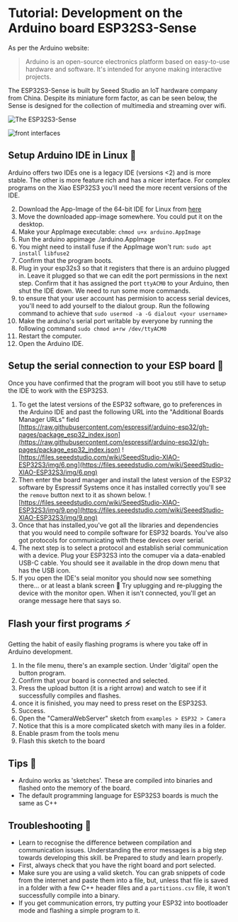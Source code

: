 # Tutorial: Development on the Arduino board ESP32S3-Sense

As per the Arduino website:
> Arduino is an open-source electronics platform based on easy-to-use hardware and software. It's intended for anyone making interactive projects.

The ESP32S3-Sense is built by Seeed Studio an IoT hardware company from China. Despite its miniature form factor, as can be seen below, the Sense is designed for the collection of multimedia and streaming over wifi. 

![The ESP32S3-Sense](https://files.seeedstudio.com/wiki/SeeedStudio-XIAO-ESP32S3/img/xiaoesp32s3sense.jpg)

![front interfaces](https://files.seeedstudio.com/wiki/SeeedStudio-XIAO-ESP32S3/img/front-indication.png)

<!---

![rear interfaces](https://files.seeedstudio.com/wiki/SeeedStudio-XIAO-ESP32S3/img/back-indication.png)

![pins](https://files.seeedstudio.com/wiki/SeeedStudio-XIAO-ESP32S3/img/2.jpg)

--->

## Setup Arduino IDE in Linux 🐧 

Arduino offers two IDEs one is a legacy IDE (versions <2) and is more stable. The other is more feature rich and has a nicer interface. For complex programs on the Xiao ESP32S3 you'll need the more recent versions of the IDE.

 2. Download the App-Image of the 64-bit IDE for Linux from [here](https://www.arduino.cc/en/software)
 3. Move the downloaded app-image somewhere. You could put it on the desktop.
 4. Make your AppImage executable: `chmod u+x arduino.AppImage`
 5. Run the arduino appimage ./arduino.AppImage
 6. You might need to install fuse if the AppImage won't run: `sudo apt install libfuse2`
 7. Confirm that the program boots.
 8. Plug in your esp32s3 so that it registers that there is an arduino plugged in. Leave it plugged so that we can edit the port permissions in the next step. Confirm that it has assigned the port `ttyACM0` to your Arduino, then shut the IDE down. We need to run some more commands.
 9. to ensure that your user account has permision to access serial devices, you'll need to add yourself to the dialout group. Run the following command to achieve that `sudo usermod -a -G dialout <your username>`
 10. Make the arduino's serial port writable by everyone by running the following command `sudo chmod a+rw /dev/ttyACM0`
 11. Restart the computer.
 12. Open the Arduino IDE.


## Setup the serial connection to your ESP board 🤖

Once you have confirmed that the program will boot you still have to setup the IDE to work with the ESP32S3.

 1. To get the latest versions of the ESP32 software, go to preferences in the Arduino IDE and past the following URL into the "Additional Boards Manager URLs" field [https://raw.githubusercontent.com/espressif/arduino-esp32/gh-pages/package_esp32_index.json](https://raw.githubusercontent.com/espressif/arduino-esp32/gh-pages/package_esp32_index.json) ![https://files.seeedstudio.com/wiki/SeeedStudio-XIAO-ESP32S3/img/6.png](https://files.seeedstudio.com/wiki/SeeedStudio-XIAO-ESP32S3/img/6.png)
 3. Then enter the board manager and install the latest version of the ESP32 software by Espressif Systems once it has installed correctly you'll see the `remove` button next to it as shown below. ![https://files.seeedstudio.com/wiki/SeeedStudio-XIAO-ESP32S3/img/9.png](https://files.seeedstudio.com/wiki/SeeedStudio-XIAO-ESP32S3/img/9.png)
 5. Once that has installed,you've got all the libraries and dependencies that you would need to compile software for ESP32 boards. You've also got protocols for communicating with these devices over serial.
 6. The next step is to select a protocol and establish serial communication with a device. Plug your ESP32S3 into the comuper via a data-enabled USB-C cable. You should see it available in the drop down menu that has the USB icon.
 7. If you open the IDE's seial monitor you should now see something there... or at least a blank screen 🤷 Try uplugging and re-plugging the device with the monitor open. When it isn't connected, you'll get an orange message here that says so.

## Flash your first programs ⚡

Getting the habit of easily flashing programs is where you take off in Arduino development.

 1. In the file menu, there's an example section. Under 'digital' open the button program.
 2. Confirm that your board is connected and selected.
 3. Press the upload button (it is a right arrow) and watch to see if it successfully compiles and flashes.
 4. once it is finished, you may need to press reset on the ESP32S3.
 5. Success.
 6. Open the "CameraWebServer" sketch from `examples > ESP32 > Camera`
 7. Notice that this is a more complicated sketch with many iles in a folder.
 8. Enable prasm from the tools menu
 9. Flash this sketch to the board

## Tips 🤹

 - Arduino works as 'sketches'. These are compiled into binaries and flashed onto the memory of the board.
 - The default programming language for ESP32S3 boards is much the same as C++

## Troubleshooting 👻

 - Learn to recognise the difference between compilation and communication issues. Understanding the error messages is a big step towards developing this skill. be Prepared to study and learn properly.
 - First, always check that you have the right board and port selected.
 - Make sure you are using a valid sketch. You can grab snippets of code from the internet and paste them into a file, but, unless that file is saved in a folder with a few C++ header files and a `partitions.csv` file, it won't successfully compile into a binary.
 - If you get communication errors, try putting your ESP32 into bootloader mode and flashing a simple program to it.

